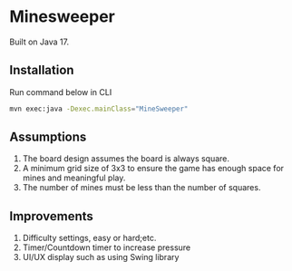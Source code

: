 # Minesweeper

Built on Java 17.

## Installation

Run command below in CLI

```bash
mvn exec:java -Dexec.mainClass="MineSweeper"
```

## Assumptions

1. The board design assumes the board is always square.
2. A minimum grid size of 3x3 to ensure the game has enough space for mines and meaningful play.
3. The number of mines must be less than the number of squares.

## Improvements

1. Difficulty settings, easy or hard;etc.
2. Timer/Countdown timer to increase pressure
3. UI/UX display such as using Swing library
